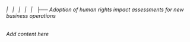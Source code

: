 ###### |   |   |   |   |   ├── Adoption of human rights impact assessments for new business operations

*Add content here*